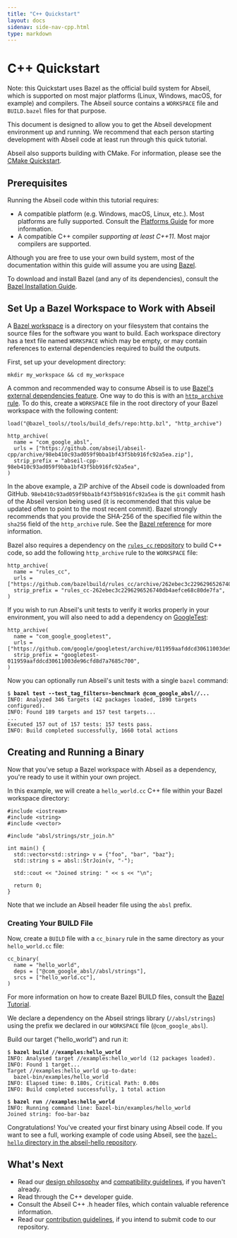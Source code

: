 ```yaml
---
title: "C++ Quickstart"
layout: docs
sidenav: side-nav-cpp.html
type: markdown
---
```


# C++ Quickstart

Note: this Quickstart uses Bazel as the official build system for Abseil, which
is supported on most major platforms (Linux, Windows, macOS, for example) and
compilers. The Abseil source contains a `WORKSPACE` file and `BUILD.bazel` files
for that purpose.

This document is designed to allow you to get the Abseil development
environment up and running. We recommend that each person starting
development with Abseil code at least run through this quick tutorial.

Abseil also supports building with CMake.  For information, please see the
[CMake Quickstart](/docs/cpp/quickstart-cmake).

## Prerequisites

Running the Abseil code within this tutorial requires:

*   A compatible platform (e.g. Windows, macOS, Linux, etc.). Most platforms are
    fully supported. Consult the [Platforms Guide](platforms/platforms) for more
    information.
*   A compatible C++ compiler *supporting at least C++11*. Most major compilers
    are supported.

Although you are free to use your own build system, most of the documentation
within this guide will assume you are using [Bazel](https://bazel.build/).

To download and install Bazel (and any of its dependencies), consult the
[Bazel Installation Guide](https://docs.bazel.build/versions/master/install.html).

## Set Up a Bazel Workspace to Work with Abseil

A [Bazel
workspace](https://docs.bazel.build/versions/master/build-ref.html#workspace) is
a directory on your filesystem that contains the source files for the software
you want to build. Each workspace directory has a text file named `WORKSPACE`
which may be empty, or may contain references to external dependencies required
to build the outputs.

First, set up your development directory:

```
mkdir my_workspace && cd my_workspace
```

A common and recommended way to consume Abseil is to use [Bazel's external
dependencies
feature](https://docs.bazel.build/versions/master/external.html). One way to do
this is with an [`http_archive`
rule](https://docs.bazel.build/versions/master/repo/http.html#http_archive). To
do this, create a `WORKSPACE` file in the root directory of your Bazel workspace
with the following content:

```
load("@bazel_tools//tools/build_defs/repo:http.bzl", "http_archive")

http_archive(
  name = "com_google_absl",
  urls = ["https://github.com/abseil/abseil-cpp/archive/98eb410c93ad059f9bba1bf43f5bb916fc92a5ea.zip"],
  strip_prefix = "abseil-cpp-98eb410c93ad059f9bba1bf43f5bb916fc92a5ea",
)
```

In the above example, a ZIP archive of the Abseil code is downloaded from
GitHub. `98eb410c93ad059f9bba1bf43f5bb916fc92a5ea` is the `git` commit hash of
the Abseil version being used (it is recommended that this value be updated
often to point to the most recent commit). Bazel strongly recommends that you
provide the SHA-256 of the specified file within the `sha256` field of the
`http_archive` rule. See the [Bazel reference](
https://docs.bazel.build/versions/master/repo/http.html#http_archive-sha256)
for more information.

Bazel also requires a dependency on the [`rules_cc`
repository](https://github.com/bazelbuild/rules_cc) to build C++ code, so add
the following `http_archive` rule to the `WORKSPACE` file:

```
http_archive(
  name = "rules_cc",
  urls = ["https://github.com/bazelbuild/rules_cc/archive/262ebec3c2296296526740db4aefce68c80de7fa.zip"],
  strip_prefix = "rules_cc-262ebec3c2296296526740db4aefce68c80de7fa",
)
```

If you wish to run Abseil's unit tests to verify it works properly in your
environment, you will also need to add a dependency on
[GoogleTest](https://github.com/google/googletest):

```
http_archive(
  name = "com_google_googletest",
  urls = ["https://github.com/google/googletest/archive/011959aafddcd30611003de96cfd8d7a7685c700.zip"],
  strip_prefix = "googletest-011959aafddcd30611003de96cfd8d7a7685c700",
)
```

Now you can optionally run Abseil's unit tests with a single `bazel` command:

<pre><code>$ <b>bazel test --test_tag_filters=-benchmark @com_google_absl//...</b>
INFO: Analyzed 346 targets (42 packages loaded, 1890 targets configured).
INFO: Found 189 targets and 157 test targets...
...
Executed 157 out of 157 tests: 157 tests pass.
INFO: Build completed successfully, 1660 total actions</code></pre>

## Creating and Running a Binary

Now that you've setup a Bazel workspace with Abseil as a dependency, you're
ready to use it within your own project.

In this example, we will create a `hello_world.cc` C++ file within your Bazel
workspace directory:

```
#include <iostream>
#include <string>
#include <vector>

#include "absl/strings/str_join.h"

int main() {
  std::vector<std::string> v = {"foo", "bar", "baz"};
  std::string s = absl::StrJoin(v, "-");

  std::cout << "Joined string: " << s << "\n";

  return 0;
}
```

Note that we include an Abseil header file using the `absl` prefix.

### Creating Your BUILD File

Now, create a `BUILD` file with a `cc_binary` rule in the same directory as your
`hello_world.cc` file:

```
cc_binary(
  name = "hello_world",
  deps = ["@com_google_absl//absl/strings"],
  srcs = ["hello_world.cc"],
)
```

For more information on how to create Bazel BUILD files, consult the
[Bazel Tutorial](https://docs.bazel.build/versions/master/tutorial/cpp.html).

We declare a dependency on the Abseil strings library (`//absl/strings`) using
the prefix we declared in our `WORKSPACE` file (`@com_google_absl`).

Build our target ("hello_world") and run it:

<pre><code>$ <b>bazel build //examples:hello_world</b>
INFO: Analysed target //examples:hello_world (12 packages loaded).
INFO: Found 1 target...
Target //examples:hello_world up-to-date:
  bazel-bin/examples/hello_world
INFO: Elapsed time: 0.180s, Critical Path: 0.00s
INFO: Build completed successfully, 1 total action

$ <b>bazel run //examples:hello_world</b>
INFO: Running command line: bazel-bin/examples/hello_world
Joined string: foo-bar-baz</code></pre>

Congratulations! You've created your first binary using Abseil code. If you want
to see a full, working example of code using Abseil, see the [`bazel-hello`
directory in the abseil-hello
repository](https://github.com/abseil/abseil-hello/tree/master/bazel-hello).

## What's Next

* Read our [design philosophy](/about/philosophy) and
  [compatibility guidelines](/about/compatibility), if
  you haven't already.
* Read through the C++ developer guide.
* Consult the Abseil C++ .h header files, which contain valuable reference
  information.
* Read our
  [contribution guidelines](/community/contribute), if
  you intend to submit code to our repository.
